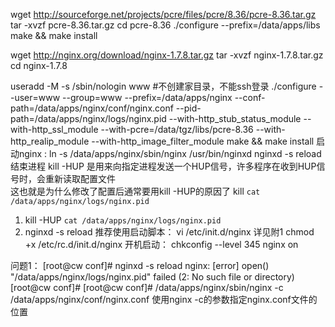 wget http://sourceforge.net/projects/pcre/files/pcre/8.36/pcre-8.36.tar.gz
tar -xvzf pcre-8.36.tar.gz
cd pcre-8.36
./configure --prefix=/data/apps/libs
make && make install

wget http://nginx.org/download/nginx-1.7.8.tar.gz
tar -xvzf nginx-1.7.8.tar.gz 
cd nginx-1.7.8

useradd -M -s /sbin/nologin www #不创建家目录，不能ssh登录
./configure --user=www --group=www --prefix=/data/apps/nginx --conf-path=/data/apps/nginx/conf/nginx.conf --pid-path=/data/apps/nginx/logs/nginx.pid --with-http_stub_status_module --with-http_ssl_module --with-pcre=/data/tgz/libs/pcre-8.36 --with-http_realip_module --with-http_image_filter_module
make && make install
启动nginx :
ln -s /data/apps/nginx/sbin/nginx /usr/bin/nginxd
nginxd -s reload
结束进程
kill   -HUP   是用来向指定进程发送一个HUP信号，许多程序在收到HUP信号时，会重新读取配置文件   
这也就是为什么修改了配置后通常要用kill   -HUP的原因了
kill `cat /data/apps/nginx/logs/nginx.pid` 
1. kill -HUP `cat /data/apps/nginx/logs/nginx.pid`
2. nginxd -s reload 
推荐使用启动脚本：
vi /etc/init.d/nginx 详见附1
chmod +x /etc/rc.d/init.d/nginx
开机启动：
chkconfig --level 345 nginx on

问题1：
[root@cw conf]# nginxd -s reload 
nginx: [error] open() "/data/apps/nginx/logs/nginx.pid" failed (2: No such file or directory) 
[root@cw conf]# 
[root@cw conf]# /data/apps/nginx/sbin/nginx -c /data/apps/nginx/conf/nginx.conf 
使用nginx -c的参数指定nginx.conf文件的位置